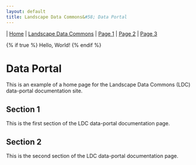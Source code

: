 ```yaml
---
layout: default
title: Landscape Data Commons&#58; Data Portal
---
```

| [Home](./) | [Landscape Data Commons](https://cmfraser1380.github.io/ldc-github-pages-template/) | [Page 1](./map/page-1.html) | [Page 2](./map/page-2.html) | [Page 3](./map/page-3.html)

{% if true %}
  Hello, World!
{% endif %}

# Data Portal

This is an example of a home page for the Landscape Data Commons (LDC) data-portal documentation site.

## Section 1

This is the first section of the LDC data-portal documentation page.

## Section 2

This is the second section of the LDC data-portal documentation page.
